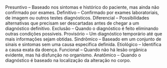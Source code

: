 Presuntivo – Baseado nos sintomas e histórico do paciente, mas ainda não confirmado por exames.
Definitivo – Confirmado por exames laboratoriais, de imagem ou outros testes diagnósticos.
Diferencial – Possibilidades alternativas que precisam ser descartadas antes de chegar a um diagnóstico definitivo.
Exclusão – Quando o diagnóstico é feito eliminando outras condições possíveis.
Provisório – Um diagnóstico temporário até que mais informações sejam obtidas.
Sindrômico – Baseado em um conjunto de sinais e sintomas sem uma causa específica definida.
Etiológico – Identifica a causa exata da doença.
Funcional – Quando não há lesão orgânica evidente, mas há disfunção no organismo.
Anatômico – Quando o diagnóstico é baseado na localização da alteração no corpo.